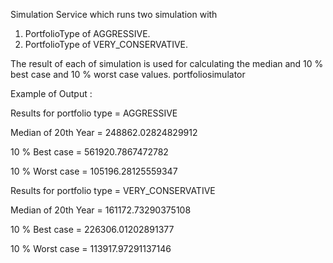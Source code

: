 Simulation Service which runs two simulation with

1. PortfolioType of AGGRESSIVE.
2. PortfolioType of VERY_CONSERVATIVE.

The result of each of simulation is used for calculating the median and 10 %
best case and 10 % worst case values. portfoliosimulator



Example of Output : 

Results for portfolio type = AGGRESSIVE

Median of 20th Year = 248862.02824829912

10 % Best case = 561920.7867472782

10 % Worst case = 105196.28125559347


Results for portfolio type = VERY_CONSERVATIVE

Median of 20th Year = 161172.73290375108

10 % Best case = 226306.01202891377

10 % Worst case = 113917.97291137146

